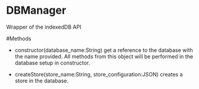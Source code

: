 # DBManager
Wrapper of the indexedDB API


#Methods
- constructor(database_name:String)
get a reference to the database with the name provided. All methods from this object will  be performed in the database setup in constructor.


- createStore(store_name:String, store_configuration:JSON)
creates a store in the database.

